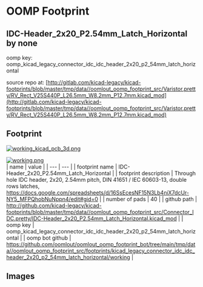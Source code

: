 # OOMP Footprint  
## IDC-Header_2x20_P2.54mm_Latch_Horizontal  by none  
  
oomp key: oomp_kicad_legacy_connector_idc_idc_header_2x20_p2_54mm_latch_horizontal  
  
source repo at: [http://gitlab.com/kicad-legacy/kicad-footprints/blob/master/tmp/data//oomlout_oomp_footprint_src/Varistor.pretty/RV_Rect_V25S440P_L26.5mm_W8.2mm_P12.7mm.kicad_mod](http://gitlab.com/kicad-legacy/kicad-footprints/blob/master/tmp/data//oomlout_oomp_footprint_src/Varistor.pretty/RV_Rect_V25S440P_L26.5mm_W8.2mm_P12.7mm.kicad_mod)  
## Footprint  
  
[![working_kicad_pcb_3d.png](working_kicad_pcb_3d_600.png)](working_kicad_pcb_3d.png)  
  
[![working.png](working_600.png)](working.png)  
| name | value | 
| --- | --- | 
| footprint name | IDC-Header_2x20_P2.54mm_Latch_Horizontal | 
| footprint description | Through hole IDC header, 2x20, 2.54mm pitch, DIN 41651 / IEC 60603-13, double rows latches, https://docs.google.com/spreadsheets/d/16SsEcesNF15N3Lb4niX7dcUr-NY5_MFPQhobNuNppn4/edit#gid=0 | 
| number of pads | 40 | 
| github path | http://github.com/kicad-legacy/kicad-footprints/blob/master/tmp/data//oomlout_oomp_footprint_src/Connector_IDC.pretty/IDC-Header_2x20_P2.54mm_Latch_Horizontal.kicad_mod | 
| oomp key | oomp_kicad_legacy_connector_idc_idc_header_2x20_p2_54mm_latch_horizontal | 
| oomp bot github | https://github.com/oomlout/oomlout_oomp_footprint_bot/tree/main/tmp/data//oomlout_oomp_footprint_src/footprints/kicad_legacy_connector_idc_idc_header_2x20_p2_54mm_latch_horizontal/working | 
## Images  
